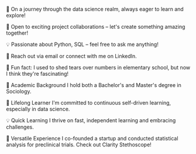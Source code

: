 🌟 On a journey through the data science realm, always eager to learn and explore! 

🚀 Open to exciting project collaborations – let's create something amazing together! 

💡 Passionate about Python, SQL – feel free to ask me anything!

📧 Reach out via email or connect with me on LinkedIn.   

🌈 Fun fact: I used to shed tears over numbers in elementary school, but now I think they're fascinating! 


🌟 Academic Background
I hold both a Bachelor's and Master's degree in Sociology.

🚀 Lifelong Learner
I'm committed to continuous self-driven learning, especially in data science.

💡 Quick Learning
I thrive on fast, independent learning and embracing challenges.

👫 Versatile Experience
I co-founded a startup and conducted statistical analysis for preclinical trials. Check out Clarity Stethoscope!
